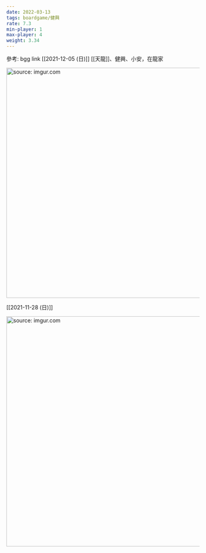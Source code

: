 ```yaml
---
date: 2022-03-13
tags: boardgame/健興
rate: 7.3
min-player: 1
max-player: 4
weight: 3.34
---
```


參考: bgg link
[[2021-12-05 (日)]] [[天龍]]、健興、小安，在龍家

<a href="https://imgur.com/gXTsp1v"><img src="https://i.imgur.com/gXTsp1v.jpg" title="source: imgur.com" width="600px" /></a>

[[2021-11-28 (日)]]

<a href="https://imgur.com/b0Py96H"><img src="https://i.imgur.com/b0Py96H.jpg" title="source: imgur.com" width="600px" /></a>
